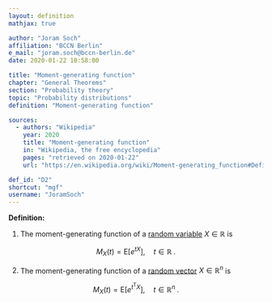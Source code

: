 ```yaml
---
layout: definition
mathjax: true

author: "Joram Soch"
affiliation: "BCCN Berlin"
e_mail: "joram.soch@bccn-berlin.de"
date: 2020-01-22 10:58:00

title: "Moment-generating function"
chapter: "General Theorems"
section: "Probability theory"
topic: "Probability distributions"
definition: "Moment-generating function"

sources:
  - authors: "Wikipedia"
    year: 2020
    title: "Moment-generating function"
    in: "Wikipedia, the free encyclopedia"
    pages: "retrieved on 2020-01-22"
    url: "https://en.wikipedia.org/wiki/Moment-generating_function#Definition"

def_id: "D2"
shortcut: "mgf"
username: "JoramSoch"
---
```



**Definition:**

1) The moment-generating function of a [random variable](/D/rvar) $X \in \mathbb{R}$ is

$$ \label{eq:mgf-var}
M_X(t) = \mathrm{E} \left[ e^{tX} \right], \quad t \in \mathbb{R} \; .
$$

2) The moment-generating function of a [random vector](/D/rvar) $X \in \mathbb{R}^n$ is

$$ \label{eq:mgf-vec}
M_X(t) = \mathrm{E} \left[ e^{t^\mathrm{T}X} \right], \quad t \in \mathbb{R}^n \; .
$$